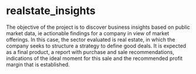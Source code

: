 # realstate_insights
The objective of the project is to discover business insights based on public market data, ie actionable findings for a company in view of market offerings. In this case, the sector evaluated is real estate, in which the company seeks to structure a strategy to define good deals. It is expected as a final product, a report with purchase and sale recommendations, indications of the ideal moment for this sale and the recommended profit margin that is established.
